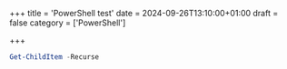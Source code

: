 +++
title = 'PowerShell test'
date = 2024-09-26T13:10:00+01:00
draft = false
category = ['PowerShell']

+++

```powershell
Get-ChildItem -Recurse
```